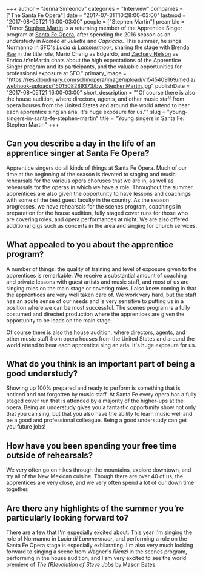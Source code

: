 +++
author = "Jenna Simeonov"
categories = "Interview"
companies = ["The Santa Fe Opera"]
date = "2017-07-31T10:28:00-03:00"
lastmod = "2017-08-05T21:16:00-03:00"
people = ["Stephen Martin"]
preamble = "Tenor [Stephen Martin](/scene/people/stephen-martin/) is a returning member of the Apprentice Singer program at [Santa Fe Opera](/scene/companies/the-santa-fe-opera/), after spending the 2016 season as an understudy in *Roméo et Juliette* and *Capriccio*. This summer, he sings Normanno in SFO's *Lucia di Lammermoor*, sharing the stage with [Brenda Rae](/talking-with-singers-brenda-rae/) in the title role, Mario Chang as Edgardo, and [Zachary Nelson](/talking-with-singers-zachary-nelson/) as Enrico.\n\nMartin chats about the high expectations of the Apprentice Singer program and its participants, and the valuable opportunities for professional exposure at SFO."
primary_image = "https://res.cloudinary.com/schmopera/image/upload/v1545409169/media/webhook-uploads/1501508289373/bw_StephenMartin.jpg"
publishDate = "2017-08-05T21:16:00-03:00"
short_description = "&quot;Of course there is also the house audition, where directors, agents, and other music staff from opera houses from the United States and around the world attend to hear each apprentice sing an aria. It&#039;s huge exposure for us.&quot;"
slug = "young-singers-in-santa-fe-stephen-martin"
title = "Young singers in Santa Fe: Stephen Martin"
+++

## Can you describe a day in the life of an apprentice singer at Santa Fe Opera?

Apprentice singers do all kinds of things at Santa Fe Opera. Much of our time at the beginning of the season is devoted to staging and music rehearsals for the various opera choruses that we are in, as well as rehearsals for the operas in which we have a role. Throughout the summer apprentices are also given the opportunity to have lessons and coachings with some of the best guest faculty in the country. As the season progresses, we have rehearsals for the scenes program, coachings in preparation for the house audition, fully staged cover runs for those who are covering roles, and opera performances at night. We are also offered additional gigs such as concerts in the area and singing for church services.
 
## What appealed to you about the apprentice program?
 
A number of things: the quality of training and level of exposure given to the apprentices is remarkable. We receive a substantial amount of coaching and private lessons with guest artists and music staff, and most of us are singing roles on the main stage or covering roles. I also knew coming in that the apprentices are very well taken care of. We work very hard, but the staff has an acute sense of our needs and is very sensitive to putting us in a position where we can be most successful. The scenes program is a fully costumed and directed production where the apprentices are given the opportunity to be leads on the main stage. 

Of course there is also the house audition, where directors, agents, and other music staff from opera houses from the United States and around the world attend to hear each apprentice sing an aria. It's huge exposure for us. 
 
## What do you think is an important part of being a good understudy?
 
Showing up 100% prepared and ready to perform is something that is noticed and not forgotten by music staff. At Santa Fe every opera has a fully staged cover run that is attended by a majority of the higher-ups at the opera. Being an understudy gives you a fantastic opportunity show not only that you can sing, but that you also have the ability to learn music well and be a good and professional colleague. Being a good understudy can get you future jobs! 
 
## How have you been spending your free time outside of rehearsals?
 
We very often go on hikes through the mountains, explore downtown, and try all of the New Mexican cuisine. Though there are over 40 of us, the apprentices are very close, and we very often spend a lot of our down time together.
 
## Are there any highlights of the summer you’re particularly looking forward to?
 
There are a few that I'm especially excited about: This year I'm singing the role of Normanno in *Lucia di Lammermoor*, and performing a role on the Santa Fe Opera stage is especially exhilarating. I'm also very much looking forward to singing a scene from Wagner's *Rienzi* in the scenes program, performing in the house audition, and I am very excited to see the world premiere of *The (R)evolution of Steve Jobs* by Mason Bates. 
